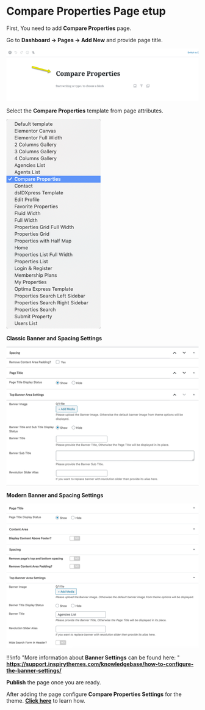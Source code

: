 # Compare Properties Page etup

First, You need to add **Compare Properties** page. 

Go to **Dashboard → Pages → Add New** and provide page title.
 
![RealHomes Compare Page Title](images/other-features/compare-title-gutenberg.png)

Select the **Compare Properties** template from page attributes.

![RealHomes Compare Page Attributes](images/other-features/compare-page-attributes.png)

**Classic Banner and Spacing Settings**

![Banner And Spacing](images/news-page/banner-spacing-classic.jpg)

**Modern Banner and Spacing Settings**

![Banner And Spacing](images/create-pages/modern-banner-spacing-full.png)

!!!info "More information about **Banner Settings** can be found here: "
    **https://support.inspirythemes.com/knowledgebase/how-to-configure-the-banner-settings/**

**Publish** the page once you are ready.

After adding the page configure **Compare Properties Settings** for the theme. **[Click here](https://realhomes.io/documentation/wpml-language-switcher/)** to learn how.
